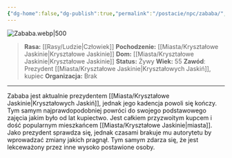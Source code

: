 ```yaml
---
{"dg-home":false,"dg-publish":true,"permalink":"/postacie/npc/zababa/","dgPassFrontmatter":true}
---
```


![Zababa.webp|500](/img/user/Vault/Grafiki/NPC/Zababa.webp)

> **Rasa:** [[Rasy/Ludzie\|Człowiek]]
> **Pochodzenie:** [[Miasta/Kryształowe Jaskinie\|Kryształowe Jaskinie]]
> **Dom:** [[Miasta/Kryształowe Jaskinie\|Kryształowe Jaskinie]]
> **Status:** Żywy
> **Wiek:** 55
> **Zawód**: Prezydent [[Miasta/Kryształowe Jaskinie\|Kryształowych Jaskiń]], kupiec
> **Organizacja:** Brak

---

Zababa jest aktualnie prezydentem [[Miasta/Kryształowe Jaskinie\|Kryształowych Jaskiń]]\, jednak jego kadencja powoli się kończy. Tym samym najprawdopodobniej powróci do swojego podstawowego zajęcia jakim było od lat kupiectwo. Jest całkiem przyzwoitym kupcem i dość popularnym mieszkańcem [[Miasta/Kryształowe Jaskinie\|miasta]]. Jako prezydent sprawdza się, jednak czasami brakuje mu autorytetu by wprowadzać zmiany jakich pragnął. Tym samym zdarza się, że jest lekceważony przez inne wysoko postawione osoby.

<!--
Ma romans z [[Rasy/Plazmatycy\|plazmatyczką]] [[Postacie/NPC/Tillu\|Tillu]], który ta stara się utrzymać w tajemnicy.
-->